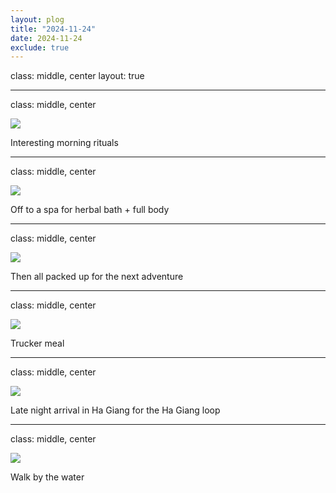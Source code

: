 ```yaml
---
layout: plog
title: "2024-11-24"
date: 2024-11-24
exclude: true
---
```


class: middle, center
layout: true

---

class: middle, center

<img class="plog-picture" src="{{ site.baseurl }}/img/plog/2024-11-24/01.jpg" />

Interesting morning rituals

---

class: middle, center

<img class="plog-picture" src="{{ site.baseurl }}/img/plog/2024-11-24/02.jpg" />

Off to a spa for herbal bath + full body

---

class: middle, center

<img class="plog-picture" src="{{ site.baseurl }}/img/plog/2024-11-24/03.jpg" />

Then all packed up for the next adventure

---

class: middle, center

<img class="plog-picture" src="{{ site.baseurl }}/img/plog/2024-11-24/04.jpg" />

Trucker meal

---

class: middle, center

<img class="plog-picture" src="{{ site.baseurl }}/img/plog/2024-11-24/05.jpg" />

Late night arrival in Ha Giang for the Ha Giang loop

---

class: middle, center

<img class="plog-picture" src="{{ site.baseurl }}/img/plog/2024-11-24/06.jpg" />

Walk by the water

